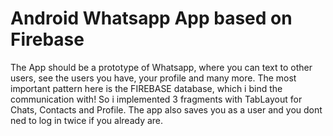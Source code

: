 # Android Whatsapp App based on Firebase
The App should be a prototype of Whatsapp, where you can text to other users, see the users you have, your profile and many more. The most important pattern here is the FIREBASE database, which i bind the communication with! So i implemented 3 fragments with TabLayout for Chats, Contacts and Profile. The app also saves you as a user and you dont ned to log in twice if you already are.
